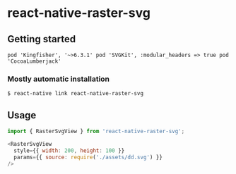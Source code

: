 # react-native-raster-svg

## Getting started

`
pod 'Kingfisher', '~>6.3.1'
pod 'SVGKit', :modular_headers => true
pod 'CocoaLumberjack'
`

### Mostly automatic installation

`$ react-native link react-native-raster-svg`

## Usage

```javascript
import { RasterSvgView } from 'react-native-raster-svg';

<RasterSvgView
  style={{ width: 200, height: 100 }}
  params={{ source: require('./assets/dd.svg') }}
/>
```
